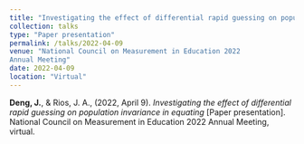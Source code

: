 ```yaml
---
title: "Investigating the effect of differential rapid guessing on population invariance in equating"
collection: talks
type: "Paper presentation"
permalink: /talks/2022-04-09
venue: "National Council on Measurement in Education 2022 
Annual Meeting"
date: 2022-04-09
location: "Virtual"
---
```


**Deng, J.**, & Rios, J. A., (2022, April 9). <i>Investigating the effect of differential rapid guessing on population invariance in equating </i>[Paper presentation]. National Council on Measurement in Education 2022 Annual Meeting, virtual.

